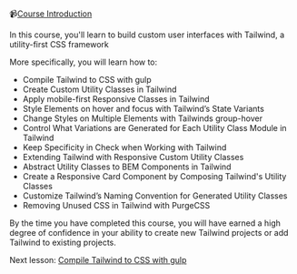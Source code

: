 📹[Course Introduction](https://egghead.io/lessons/tailwind-composing-css-utility-classes-with-tailwind-course-introduction)

In this course, you'll learn to build custom user interfaces with Tailwind, a utility-first CSS framework

More specifically, you will learn how to:
* Compile Tailwind to CSS with gulp
* Create Custom Utility Classes in Tailwind
* Apply mobile-first Responsive Classes in Tailwind
* Style Elements on hover and focus with Tailwind’s State Variants
* Change Styles on Multiple Elements with Tailwinds group-hover
* Control What Variations are Generated for Each Utility Class Module in Tailwind
* Keep Specificity in Check when Working with Tailwind
* Extending Tailwind with Responsive Custom Utility Classes
* Abstract Utility Classes to BEM Components in Tailwind
* Create a Responsive Card Component by Composing Tailwind's Utility Classes
* Customize Tailwind’s Naming Convention for Generated Utility Classes
* Removing Unused CSS in Tailwind with PurgeCSS

By the time you have completed this course, you will have earned a high degree of confidence in your ability to create new Tailwind projects or add Tailwind to existing projects.

Next lesson: [Compile Tailwind to CSS with gulp](https://egghead.io/lessons/tailwind-compile-tailwind-to-css-with-gulp)
